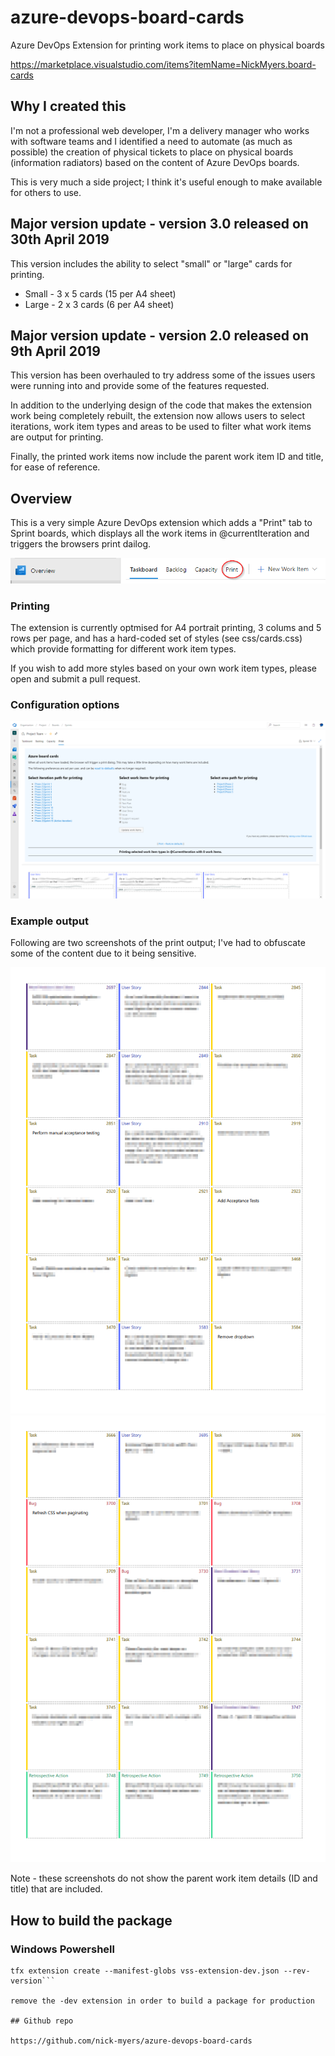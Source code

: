 # azure-devops-board-cards
Azure DevOps Extension for printing work items to place on physical boards

https://marketplace.visualstudio.com/items?itemName=NickMyers.board-cards

## Why I created this

I'm not a professional web developer, I'm a delivery manager who works with software teams and I identified a need to automate (as much as possible) the creation of physical tickets to place on physical boards (information radiators) based on the content of Azure DevOps boards.

This is very much a side project; I think it's useful enough to make available for others to use.  

## Major version update - version 3.0 released on 30th April 2019

This version includes the ability to select "small" or "large" cards for printing.

* Small - 3 x 5 cards (15 per A4 sheet)
* Large - 2 x 3 cards (6 per A4 sheet)

## Major version update - version 2.0 released on 9th April 2019

This version has been overhauled to try address some of the issues users were running into and provide some of the features requested. 

In addition to the underlying design of the code that makes the extension work being completely rebuilt, the extension now allows users to select iterations, work item types and areas to be used to filter what work items are output for printing.

Finally, the printed work items now include the parent work item ID and title, for ease of reference.

## Overview

This is a very simple Azure DevOps extension which adds a "Print" tab to Sprint boards, which displays all the work items in @currentIteration and triggers the browsers print dailog.

![Print tab](/images/print-tab-in-azure-devops.png)

### Printing

The extension is currently optmised for A4 portrait printing, 3 colums and 5 rows per page, and has a hard-coded set of styles (see css/cards.css) which provide formatting for different work item types.  

If you wish to add more styles based on your own work item types, please open and submit a pull request.

### Configuration options

![Configuration options](/images/configuration-options.png)

### Example output

Following are two screenshots of the print output; I've had to obfuscate some of the content due to it being sensitive.

![Print example 1](/images/print-example-1.png)
![Print example 2](/images/print-example-2.png)

Note - these screenshots do not show the parent work item details (ID and title) that are included.

## How to build the package

### Windows Powershell 
```npm install -g tfx-cli
tfx extension create --manifest-globs vss-extension-dev.json --rev-version```

remove the -dev extension in order to build a package for production

## Github repo

https://github.com/nick-myers/azure-devops-board-cards